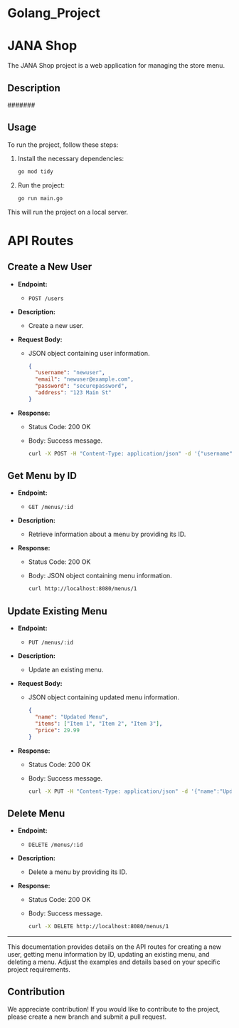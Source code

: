 # Golang_Project

# JANA Shop

The JANA Shop project is a web application for managing the store menu.

## Description

#######

## Usage

To run the project, follow these steps:

1. Install the necessary dependencies:

    ```bash
    go mod tidy
    ```

2. Run the project:

    ```bash
    go run main.go
    ```

This will run the project on a local server.
# API Routes 

## Create a New User

- **Endpoint:**
  - `POST /users`

- **Description:**
  - Create a new user.

- **Request Body:**
  - JSON object containing user information.

    ```json
    {
      "username": "newuser",
      "email": "newuser@example.com",
      "password": "securepassword",
      "address": "123 Main St"
    }
    ```

- **Response:**
  - Status Code: 200 OK
  - Body: Success message.

    ```bash
    curl -X POST -H "Content-Type: application/json" -d '{"username":"newuser", "email":"newuser@example.com", "password":"securepassword", "address":"123 Main St"}' http://localhost:8080/users
    ```

## Get Menu by ID

- **Endpoint:**
  - `GET /menus/:id`

- **Description:**
  - Retrieve information about a menu by providing its ID.

- **Response:**
  - Status Code: 200 OK
  - Body: JSON object containing menu information.

    ```bash
    curl http://localhost:8080/menus/1
    ```

## Update Existing Menu

- **Endpoint:**
  - `PUT /menus/:id`

- **Description:**
  - Update an existing menu.

- **Request Body:**
  - JSON object containing updated menu information.

    ```json
    {
      "name": "Updated Menu",
      "items": ["Item 1", "Item 2", "Item 3"],
      "price": 29.99
    }
    ```

- **Response:**
  - Status Code: 200 OK
  - Body: Success message.

    ```bash
    curl -X PUT -H "Content-Type: application/json" -d '{"name":"Updated Menu", "items":["Item 1", "Item 2", "Item 3"], "price":29.99}' http://localhost:8080/menus/1
    ```

## Delete Menu

- **Endpoint:**
  - `DELETE /menus/:id`

- **Description:**
  - Delete a menu by providing its ID.

- **Response:**
  - Status Code: 200 OK
  - Body: Success message.

    ```bash
    curl -X DELETE http://localhost:8080/menus/1
    ```

---

This documentation provides details on the API routes for creating a new user, getting menu information by ID, updating an existing menu, and deleting a menu. Adjust the examples and details based on your specific project requirements.

  
## Contribution

We appreciate contribution! If you would like to contribute to the project, please create a new branch and submit a pull request.

